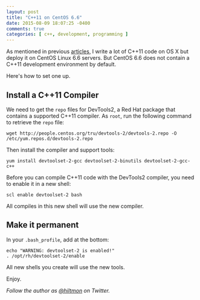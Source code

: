 ```yaml
---
layout: post
title: "C++11 on CentOS 6.6"
date: 2015-08-09 18:07:25 -0400
comments: true
categories: [ c++, development, programming ]
---
```


As mentioned in previous [articles](http://hiltmon.com/blog/2015/08/01/simple-c-plus-plus-from-makefiles-to-xcode-builds/), I write a lot of C++11 code on OS X but deploy it on CentOS Linux 6.6 servers. But CentOS 6.6 does not contain a C++11 development environment by default. 

Here's how to set one up.

## Install a C++11 Compiler

We need to get the `repo` files for DevTools2, a Red Hat package that contains a supported C++11 compiler. As `root`, run the following command to retrieve the `repo` file:

    wget http://people.centos.org/tru/devtools-2/devtools-2.repo -O /etc/yum.repos.d/devtools-2.repo
    
Then install the compiler and support tools:

    yum install devtoolset-2-gcc devtoolset-2-binutils devtoolset-2-gcc-c++
    
Before you can compile C++11 code with the DevTools2 compiler, you need to enable it in a new shell:

    scl enable devtoolset-2 bash
    
All compiles in this new shell will use the new compiler.

## Make it permanent

In your `.bash_profile`, add at the bottom:

    echo "WARNING: devtoolset-2 is enabled!"
    . /opt/rh/devtoolset-2/enable
    
All new shells you create will use the new tools.

Enjoy.

*Follow the author as [@hiltmon](http://twitter.com/hiltmon) on Twitter.*